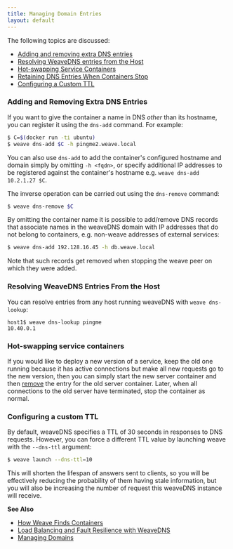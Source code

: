 ```yaml
---
title: Managing Domain Entries
layout: default
---
```



The following topics are discussed: 

* [Adding and removing extra DNS entries](#add-remove)
* [Resolving WeaveDNS entries from the Host](#resolve-weavedns-entries-from-host)
* [Hot-swapping Service Containers](#hot-swapping)
* [Retaining DNS Entries When Containers Stop](#retain-stopped)
* [Configuring a Custom TTL](#ttl)



### <a name="add-remove"></a>Adding and Removing Extra DNS Entries

If you want to give the container a name in DNS *other* than its
hostname, you can register it using the `dns-add` command. For example:

```bash
$ C=$(docker run -ti ubuntu)
$ weave dns-add $C -h pingme2.weave.local
```

You can also use `dns-add` to add the container's configured hostname
and domain simply by omitting `-h <fqdn>`, or specify additional IP
addresses to be registered against the container's hostname e.g.
`weave dns-add 10.2.1.27 $C`.

The inverse operation can be carried out using the `dns-remove`
command:

```bash
$ weave dns-remove $C
```

By omitting the container name it is possible to add/remove DNS
records that associate names in the weaveDNS domain with IP addresses
that do not belong to containers, e.g. non-weave addresses of external
services:

```bash
$ weave dns-add 192.128.16.45 -h db.weave.local
```

Note that such records get removed when stopping the weave peer on
which they were added.

### <a name="resolve-weavedns-entries-from-host"></a>Resolving WeaveDNS Entries From the Host

You can resolve entries from any host running weaveDNS with `weave
dns-lookup`:

    host1$ weave dns-lookup pingme
    10.40.0.1

### <a name="hot-swapping"></a>Hot-swapping service containers

If you would like to deploy a new version of a service, keep the old
one running because it has active connections but make all new
requests go to the new version, then you can simply start the new
server container and then [remove](#add-remove) the entry for the old
server container. Later, when all connections to the old server have
terminated, stop the container as normal.

### <a name="ttl"></a>Configuring a custom TTL

By default, weaveDNS specifies a TTL of 30 seconds in responses to DNS
requests.  However, you can force a different TTL value by launching
weave with the `--dns-ttl` argument:

```bash
$ weave launch --dns-ttl=10
```

This will shorten the lifespan of answers sent to clients, so you will
be effectively reducing the probability of them having stale
information, but you will also be increasing the number of request this
weaveDNS instance will receive.

**See Also**

 * [How Weave Finds Containers](/site/weave-docker-api/how-works-weavedns.md)
 * [Load Balancing and Fault Resilience with WeaveDNS](/site/weave-docker-api/load-balance-fault-weavedns.md)
 * [Managing Domains](/site/weavedns/managing-domains-weavedns.md)
